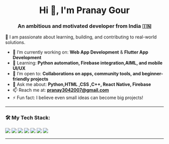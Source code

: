 <h1 align="center">Hi 👋, I'm Pranay Gour</h1>
<h3 align="center">An ambitious and motivated developer from India 🇮🇳</h3>

🌟 I am passionate about learning, building, and contributing to real-world solutions.

- 🔭 I’m currently working on: **Web App Development** & **Flutter App Development**
- 🌱 Learning: **Python automation, Firebase integration,AIML, and mobile UI/UX**
- 👯 I’m open to: **Collaborations on apps, community tools, and beginner-friendly projects**
- 💬 Ask me about: **Python,HTML ,CSS ,C++, React Native, Firebase**
- 📫 Reach me at: **pranay3042007@gmail.com**
- ⚡ Fun fact: I believe even small ideas can become big projects!

---

### 🛠️ My Tech Stack:

<p align="left">
  <img src="https://img.shields.io/badge/Python-3776AB?logo=python&logoColor=white" />
  <img src="https://img.shields.io/badge/C++-00599C?logo=c%2B%2B&logoColor=white" />
  <img src="https://img.shields.io/badge/Java-007396?logo=java&logoColor=white" />
  <img src="https://img.shields.io/badge/HTML-E34F26?logo=html5&logoColor=white" />
  <img src="https://img.shields.io/badge/CSS-1572B6?logo=css3&logoColor=white" />
  <img src="https://img.shields.io/badge/React_Native-20232A?logo=react&logoColor=61DAFB" />
  <img src="https://img.shields.io/badge/Firebase-FFCA28?logo=firebase&logoColor=black" />
</p>

---
